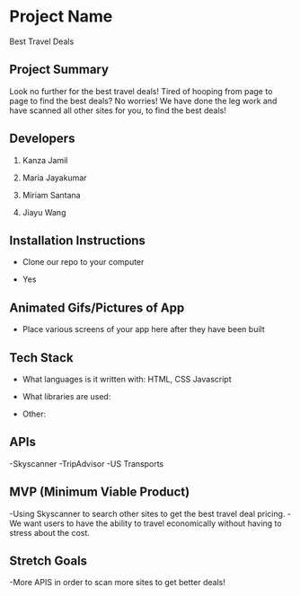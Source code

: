 # Project Name
Best Travel Deals


## Project Summary

Look no further for the best travel deals! Tired of hooping from page to page to find the best deals? No worries! We have done the leg work and have scanned all other sites for you, to find the best deals! 

## Developers

1. Kanza Jamil

2. Maria Jayakumar

3. Miriam Santana

4. Jiayu Wang

## Installation Instructions

- Clone our repo to your computer

- Yes 


## Animated Gifs/Pictures of App

- Place various screens of your app here after they have been built

## Tech Stack

- What languages is it written with: HTML, CSS Javascript

- What libraries are used: 

- Other: 


## APIs

-Skyscanner
-TripAdvisor
-US Transports

## MVP (Minimum Viable Product)

-Using Skyscanner to search other sites to get the best travel deal pricing. 
-We want users to have the ability to travel economically without having to stress about the cost.


## Stretch Goals

-More APIS in order to scan more sites to get better deals!
